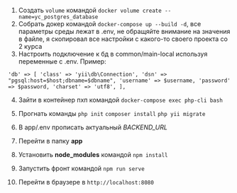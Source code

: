 1) Создать `volume` командой `docker volume create --name=yc_postgres_database`
2) Собрать докер командой `docker-compose up --build -d`, все параметры среды лежат в .env, не обращяйте внимание на значения в файле, я скопировал все настройки с какого-то своего проекта со 2 курса
3) Настроить подключение к бд в common/main-local используя переменные с .env. 
Пример:

`'db' => [
    'class' => 'yii\db\Connection',
    'dsn' => "pgsql:host=$host;dbname=$dbname",
    'username' => $username,
    'password' => $password,
    'charset' => 'utf8',
],`

4) Зайти в контейнер пхп командой `docker-compose exec php-cli bash`

5) Прогнать команды `php init` `composer install` `php yii migrate`

6) В app/.env прописать актуальный _BACKEND_URL_

7) Перейти в папку **app**

8) Установить **node_modules** командой `npm install`

9) Запустить фронт командой `npm run serve` 

10) Перейти в браузере в `http://localhost:8080`